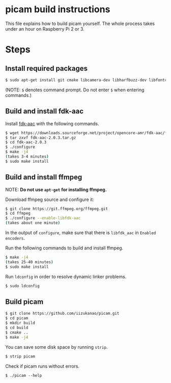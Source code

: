 # picam build instructions

This file explains how to build picam yourself. The whole process takes under an hour on Raspberry Pi 2 or 3.


# Steps

## Install required packages

```sh
$ sudo apt-get install git cmake libcamera-dev libharfbuzz-dev libfontconfig-dev libasound-dev libdrm-dev libegl-dev libepoxy-dev libssl-dev liblzma-dev
```

(NOTE: `$` denotes command prompt. Do not enter `$` when entering commands.)


## Build and install fdk-aac

Install [fdk-aac](https://sourceforge.net/projects/opencore-amr/files/fdk-aac/) with the following commands.

```sh
$ wget https://downloads.sourceforge.net/project/opencore-amr/fdk-aac/fdk-aac-2.0.3.tar.gz
$ tar zxvf fdk-aac-2.0.3.tar.gz
$ cd fdk-aac-2.0.3
$ ./configure
$ make -j4
(takes 3-4 minutes)
$ sudo make install
```


## Build and install ffmpeg

NOTE: **Do not use `apt-get` for installing ffmpeg.**

Download ffmpeg source and configure it:

```sh
$ git clone https://git.ffmpeg.org/ffmpeg.git
$ cd ffmpeg
$ ./configure --enable-libfdk-aac
(takes about one minute)
```

In the output of `configure`, make sure that there is `libfdk_aac` in `Enabled encoders`.

Run the following commands to build and install ffmpeg.

```sh
$ make -j4
(takes 25-40 minutes)
$ sudo make install
```

Run `ldconfig` in order to resolve dynamic linker problems.

```sh
$ sudo ldconfig
```


## Build picam

```sh
$ git clone https://github.com/iizukanao/picam.git
$ cd picam
$ mkdir build
$ cd build
$ cmake ..
$ make -j4
```

You can save some disk space by running `strip`.

```sh
$ strip picam
```

Check if picam runs without errors.

```
$ ./picam --help
```
